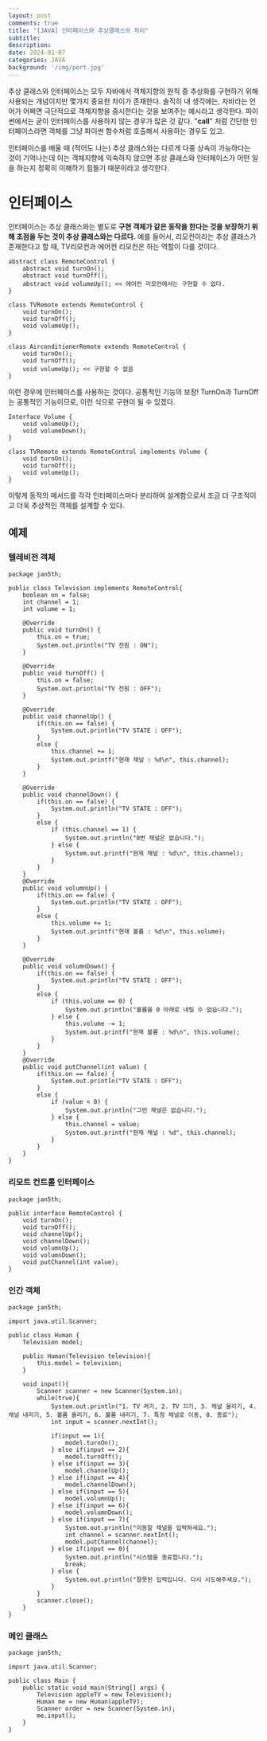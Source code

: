 ```yaml
---
layout: post
comments: true
title: "[JAVA] 인터페이스와 추상클래스의 차이"
subtitle: 
description: 
date: 2024-01-07
categories: JAVA
background: '/img/port.jpg'
---
```


추상 클래스와 인터페이스는 모두 자바에서 객체지향의 원칙 중 추상화를 구현하기 위해 사용되는 개념이지만 몇가지 중요한 차이가 존재한다. 솔직히 내 생각에는, 자바라는 언어가 어쩌면 극단적으로 객체지향을 중시한다는 것을 보여주는 예시라고 생각한다. 파이썬에서는 굳이 인터페이스를 사용하지 않는 경우가 많은 것 같다. "__call__" 처럼 간단한 인터페이스라면 객체를 그냥 파이썬 함수처럼 호출해서 사용하는 경우도 있고. 

인터페이스를 배울 때 (적어도 나는) 추상 클래스와는 다르게 다중 상속이 가능하다는 것이 기억나는데 이는 객체지향에 익숙하지 않으면 추상 클래스와 인터페이스가 어떤 일을 하는지 정확히 이해하기 힘들기 때문이라고 생각한다.

# 인터페이스

인터페이스는 추상 클래스와는 별도로 **구현 객체가 같은 동작을 한다는 것을 보장하기 위해 초점을 두는 것이 추상 클래스와는 다르다.** 예를 들어서, 리모컨이라는 추상 클래스가 존재한다고 할 때, TV리모컨과 에어컨 리모컨은 하는 역할이 다를 것이다. 

    abstract class RemoteControl {
        abstract void turnOn();
        abstract void turnOff();
        abstract void volumeUp(); << 에어컨 리모컨에서는 구현할 수 없다.
    }

    class TVRemote extends RemoteControl {
        void turnOn();
        void turnOff();
        void volumeUp();
    }

    class AirconditionerRemote extends RemoteControl {
        void turnOn();
        void turnOff();
        void volumeUp(); << 구현할 수 없음
    }

이런 경우에 인터페이스를 사용하는 것이다. 공통적인 기능의 보장! TurnOn과 TurnOff는 공통적인 기능이므로, 이런 식으로 구현이 될 수 있겠다.

    Interface Volume {
        void volumeUp();
        void volumeDown();
    }

    class TVRemote extends RemoteControl implements Volume {
        void turnOn();
        void turnOff();
        void volumeUp();
    }

이렇게 동작의 메서드를 각각 인터페이스마다 분리하여 설계함으로서 조금 더 구조적이고 더욱 추상적인 객체를 설계할 수 있다. 

## 예제

### 텔레비전 객체

    package jan5th;

    public class Television implements RemoteControl{
        boolean on = false;
        int channel = 1;
        int volume = 1;

        @Override
        public void turnOn() {
            this.on = true;
            System.out.println("TV 전원 : ON");
        }

        @Override
        public void turnOff() {
            this.on = false;
            System.out.println("TV 전원 : OFF");
        }

        @Override
        public void channelUp() {
            if(this.on == false) {
                System.out.println("TV STATE : OFF");
            }
            else {
                this.channel += 1;
                System.out.printf("현재 채널 : %d\n", this.channel);
            }
        }

        @Override
        public void channelDown() {
            if(this.on == false) {
                System.out.println("TV STATE : OFF");
            }
            else {
                if (this.channel == 1) {
                    System.out.println("0번 채널은 없습니다.");
                } else {
                    System.out.printf("현재 채널 : %d\n", this.channel);
                }
            }
        }
        @Override
        public void volumnUp() {
            if(this.on == false) {
                System.out.println("TV STATE : OFF");
            }
            else {
                this.volume += 1;
                System.out.printf("현재 볼륨 : %d\n", this.volume);
            }
        }

        @Override
        public void volumnDown() {
            if(this.on == false) {
                System.out.println("TV STATE : OFF");
            }
            else {
                if (this.volume == 0) {
                    System.out.println("볼륨을 0 아래로 내릴 수 없습니다.");
                } else {
                    this.volume -= 1;
                    System.out.printf("현재 볼륨 : %d\n", this.volume);
                }
            }
        }
        @Override
        public void putChannel(int value) {
            if(this.on == false) {
                System.out.println("TV STATE : OFF");
            }
            else {
                if (value < 0) {
                    System.out.println("그런 채널은 없습니다.");
                } else {
                    this.channel = value;
                    System.out.printf("현재 채널 : %d", this.channel);
                }
            }
        }
    }

### 리모트 컨트롤 인터페이스

    package jan5th;

    public interface RemoteControl {
        void turnOn();
        void turnOff();
        void channelUp();
        void channelDown();
        void volumnUp();
        void volumnDown();
        void putChannel(int value);
    }


### 인간 객체

    package jan5th;

    import java.util.Scanner;

    public class Human {
        Television model;

        public Human(Television television){
            this.model = television;
        }

        void input(){
            Scanner scanner = new Scanner(System.in);
            while(true){
                System.out.println("1. TV 켜기, 2. TV 끄기, 3. 채널 올리기, 4. 채널 내리기, 5. 볼륨 올리기, 6. 볼륨 내리기, 7. 특정 채널로 이동, 0. 종료");
                int input = scanner.nextInt();

                if(input == 1){
                    model.turnOn();
                } else if(input == 2){
                    model.turnOff();
                } else if(input == 3){
                    model.channelUp();
                } else if(input == 4){
                    model.channelDown();
                } else if(input == 5){
                    model.volumnUp();
                } else if(input == 6){
                    model.volumnDown();
                } else if(input == 7){
                    System.out.println("이동할 채널을 입력하세요.");
                    int channel = scanner.nextInt();
                    model.putChannel(channel);
                } else if(input == 0){
                    System.out.println("시스템을 종료합니다.");
                    break;
                } else {
                    System.out.println("잘못된 입력입니다. 다시 시도해주세요.");
                }
            }
            scanner.close();
        }
    }


### 메인 클래스

    package jan5th;

    import java.util.Scanner;

    public class Main {
        public static void main(String[] args) {
            Television appleTV = new Television();
            Human me = new Human(appleTV);
            Scanner order = new Scanner(System.in);
            me.input();
        }
    }
